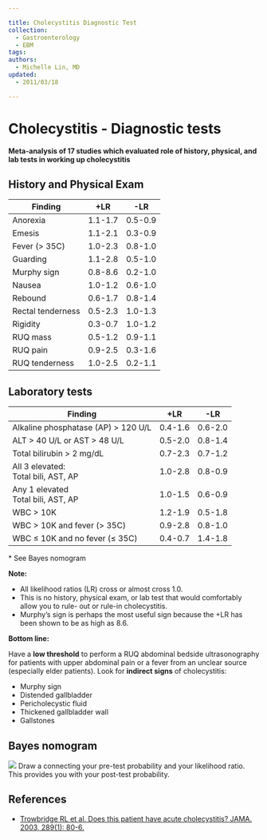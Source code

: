 ```yaml
---

title: Cholecystitis Diagnostic Test
collection:
  - Gastroenterology
  - EBM
tags:
authors:
  - Michelle Lin, MD
updated:
  - 2011/03/18

---
```


# Cholecystitis - Diagnostic tests

**Meta-analysis of 17 studies which evaluated role of history, physical, and lab tests in working up cholecystitis**


## History and Physical Exam

| **Finding** | **+LR** | **-LR** |
|-------------|----------|----------|
| Anorexia | 1.1-1.7 | 0.5-0.9 |
| Emesis | 1.1-2.1 | 0.3-0.9 |
| Fever (&gt; 35C) | 1.0-2.3 | 0.8-1.0 |
| Guarding | 1.1-2.8 | 0.5-1.0 |
| Murphy sign | 0.8-8.6 | 0.2-1.0 |
| Nausea | 1.0-1.2 | 0.6-1.0 |
| Rebound | 0.6-1.7 | 0.8-1.4 |
| Rectal tenderness | 0.5-2.3 | 1.0-1.3 |
| Rigidity | 0.3-0.7 | 1.0-1.2 |
| RUQ mass | 0.5-1.2 | 0.9-1.1 |
| RUQ pain | 0.9-2.5 | 0.3-1.6 |
| RUQ tenderness | 1.0-2.5 | 0.2-1.1 |


## Laboratory tests

| **Finding** | **+LR** | **-LR** |
|-------------|----------|----------|
| Alkaline phosphatase (AP) &gt; 120 U/L | 0.4-1.6 | 0.6-2.0 |
| ALT &gt; 40 U/L or AST &gt; 48 U/L | 0.5-2.0 | 0.8-1.4 |
| Total bilirubin &gt; 2 mg/dL | 0.7-2.3 | 0.7-1.2 |
| All 3 elevated:<br>Total bili, AST, AP | 1.0-2.8 | 0.8-0.9 |
| Any 1 elevated <br>Total bili, AST, AP | 1.0-1.5 | 0.6-0.9 |
| WBC &gt; 10K | 1.2-1.9 | 0.5-1.8 |
| WBC &gt; 10K and fever (&gt; 35C) | 0.9-2.8 | 0.8-1.0 |
| WBC ≤ 10K and no fever (≤ 35C) | 0.4-0.7 | 1.4-1.8 |

\* See Bayes nomogram

**Note:**

-   All likelihood ratios (LR) cross or almost cross 1.0.
-   This is no history, physical exam, or lab test that would comfortably allow you to rule- out or rule-in cholecystitis.
-   Murphy’s sign is perhaps the most useful sign because the +LR has been shown to be as high as 8.6.

**Bottom line:**

Have a **low threshold** to perform a RUQ abdominal bedside ultrasonography for patients with upper abdominal pain or a fever from an unclear source (especially elder patients). Look for **indirect signs** of cholecystitis:

-   Murphy sign
-   Distended gallbladder
-   Pericholecystic fluid
-   Thickened gallbladder wall 
-   Gallstones

## Bayes nomogram

![](https://d2p53dh3qxfm0x.cloudfront.net/uploads/img/1jx/5/m/4566fc2b-9632-5f5e-ac3e-13a5e4d4ff00/640.png)
Draw a connecting your pre-test probability and your likelihood ratio. This provides you with your post-test probability.

## References

-   [Trowbridge RL et al. Does this patient have acute cholecystitis? JAMA. 2003, 289(1): 80-6.](https://www.ncbi.nlm.nih.gov/pubmed/?term=12503981)
